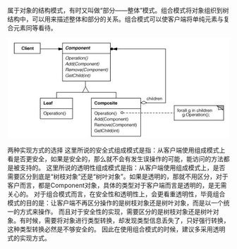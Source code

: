 属于对象的结构模式，有时又叫做“部分——整体”模式。组合模式将对象组织到树结构中，可以用来描述整体和部分的关系。组合模式可以使客户端将单纯元素与复合元素同等看待。

![Image text](https://github.com/pulusite/litart/blob/master/resource/img/Composite.JPG?raw=true)

两种实现方式的选择
这里所说的安全式组成模式是指：从客户端使用组成模式上看是否更安全，如果是安全的，那么就不会有发生误操作的可能，能访问的方法都是被支持的。
这里所说的透明性组成模式是指：从客户端使用组成模式上，是否需要区分到底是“树枝对象”还是“树叶对象”。如果是透明的，那就不用区分，对于客户而言，都是Component对象，具体的类型对于客户端而言是透明的，是无需关心的。
对于组合模式而言，在安全性和透明性上，会更看重透明性，毕竟组合模式的目的是：让客户端不再区分操作的是树枝对象还是树叶对象，而是以一个统一的方式来操作。
而且对于安全性的实现，需要区分的是树枝对象还是树叶对象。有时候，需要将对象进行类型转换，却发现类型信息丢失了，只好强行转换，这种类型转换必然是不够安全的。
因此在使用组合模式的时候，建议多采用透明式的实现方式。

